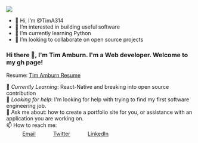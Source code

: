 
<img src="https://coverfiles.alphacoders.com/401/40138.jpg"/>

- 👋 Hi, I’m @TimA314
- 👀 I’m interested in building useful software 
- 🌱 I’m currently learning Python
- 💞️ I’m looking to collaborate on open source projects
 
### Hi there 👋, I'm Tim Amburn. I'm a Web developer. Welcome to my gh page! <br>
 
Resume:  [Tim Amburn Resume](https://bit.ly/3KpX0Zc)
 
🌱 *Currently Learning*: React-Native and breaking into open source contribution <br>
🤔 *Looking for help*: I'm looking for help with trying to find my first software engineering job.<br>
💬 Ask me about: how to create a portfolio site for you, or assistance with an application you are working on. <br>
📫 How to reach me: <br>
&nbsp;&nbsp;&nbsp;&nbsp;&nbsp;&nbsp;&nbsp;&nbsp;&nbsp;&nbsp; [Email](timothyamburn@dev1.mailer.me)
&nbsp;&nbsp;&nbsp;&nbsp;&nbsp;&nbsp;&nbsp;&nbsp;&nbsp;&nbsp; [Twitter](https://twitter.com/TimAmburn)
&nbsp;&nbsp;&nbsp;&nbsp;&nbsp;&nbsp;&nbsp;&nbsp;&nbsp;&nbsp; [LinkedIn](https://www.linkedin.com/in/timothy-amburn)
